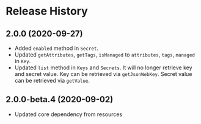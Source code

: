 # Release History

## 2.0.0 (2020-09-27)

- Added `enabled` method in `Secret`.
- Updated `getAttributes`, `getTags`, `isManaged` to `attributes`, `tags`, `managed` in `Key`.
- Updated `list` method in `Keys` and `Secrets`. It will no longer retrieve key and secret value. Key can be retrieved via `getJsonWebKey`. Secret value can be retrieved via `getValue`.

## 2.0.0-beta.4 (2020-09-02)

- Updated core dependency from resources
